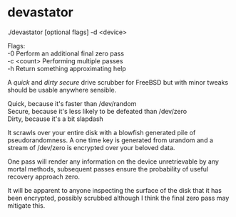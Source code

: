 # devastator

./devastator [optional flags] -d &lt;device&gt;

Flags:<br>
-0 Perform an additional final zero pass<br>
-c &lt;count&gt; Performing multiple passes<br>
-h Return something approximating help<br>

A <i>quick</i> and <i>dirty secure</i> drive scrubber for FreeBSD but with 
minor tweaks should be usable anywhere sensible.

Quick, because it's faster than /dev/random<br>
Secure, because it's less likely to be defeated than /dev/zero<br>
Dirty, because it's a bit slapdash<br>

It scrawls over your entire disk with a blowfish generated pile of 
pseudorandomness. A one time key is generated from urandom and a stream of
/dev/zero is encrypted over your beloved data.

One pass will render any information on the device unretrievable by any mortal 
methods, subsequent passes ensure the probability of useful recovery approach
zero.

It will be apparent to anyone inspecting the surface of the disk that it has 
been encrypted, possibly scrubbed although I think the final zero pass may 
mitigate this.

